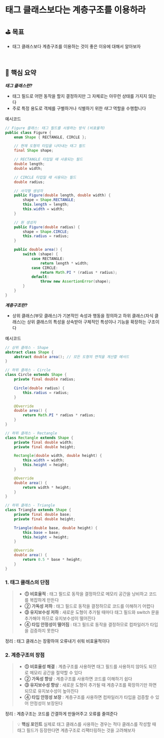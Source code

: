 # 태그 클래스보다는 계층구조를 이용하라

## ⛳️ 목표

- 태그 클래스보다 계층구조를 이용하는 것이 좋은 이유에 대해서 알아보자

<br>

## 📄 핵심 요약

***태그 클래스란?***

- 태그 필드로 어떤 동작을 할지 결정하지만 그 자체로는 아무런 상태를 가지지 않는다
- 주로 특정 용도로 객체를 구별하거나 식별하기 위한 _태그_ 역할을 수행합니다

예시코드
```java
// Figure 클래스: 태그 필드를 사용하는 방식 (비효율적)
public class Figure {
    enum Shape { RECTANGLE, CIRCLE };

    // 현재 도형의 타입을 나타내는 태그 필드
    final Shape shape;

    // RECTANGLE 타입일 때 사용되는 필드
    double length;
    double width;

    // CIRCLE 타입일 때 사용되는 필드
    double radius;

    // 사각형 생성자
    public Figure(double length, double width) {
        shape = Shape.RECTANGLE;
        this.length = length;
        this.width = width;
    }

    // 원 생성자
    public Figure(double radius) {
        shape = Shape.CIRCLE;
        this.radius = radius;
    }

    public double area() {
        switch (shape) {
            case RECTANGLE:
                return length * width;
            case CIRCLE:
                return Math.PI * (radius * radius);
            default:
                throw new AssertionError(shape);
        }
    }
}
```

***계층구조란?***      

- 상위 클래스(부모 클래스)가 기본적인 속성과 행동을 정의하고 하위 클래스(자식 클래스)는 상위 클래스의 특성을 상속받아 구체적인 특성이나 기능을 확장하는 구조이다

예시코드
```java
// 상위 클래스 - Shape
abstract class Shape {
    abstract double area(); // 모든 도형의 면적을 계산할 메서드
}

// 하위 클래스 - Circle
class Circle extends Shape {
    private final double radius;

    Circle(double radius) {
        this.radius = radius;
    }

    @Override
    double area() {
        return Math.PI * radius * radius;
    }
}

// 하위 클래스 - Rectangle
class Rectangle extends Shape {
    private final double width;
    private final double height;

    Rectangle(double width, double height) {
        this.width = width;
        this.height = height;
    }

    @Override
    double area() {
        return width * height;
    }
}

// 하위 클래스 - Triangle
class Triangle extends Shape {
    private final double base;
    private final double height;

    Triangle(double base, double height) {
        this.base = base;
        this.height = height;
    }

    @Override
    double area() {
        return 0.5 * base * height;
    }
}
```

### 1. 태그 클래스의 단점

> - **⓵ 비효율적** : 태그 필드로 동작을 결정하므로 메모리 공간을 낭비하고 코드를 복잡하게 만든다
> - **② 가독성 저하** : 태그 필드로 동작을 결정하므로 코드를 이해하기 어렵다
> - **⓷ 유지보수성 저하** : 새로운 도형이 추가될 때마다 태그 필드와 switch 문을 추가해야 하므로 유지보수성이 떨어진다
> - **④ 타입 안정성이 떨어짐** : 태그 필드로 동작을 결정하므로 컴파일러가 타입을 검증하지 못한다

정리 : 태그 클래스는 장황하여 오류내기 쉬워 비효율적이다

### 2. 계층구조의 장점

> - **⓵ 비효율성 해결** : 계층구조를 사용하면 태그 필드를 사용하지 않아도 되므로 메모리 공간을 절약할 수 있다
> - **② 가독성 향상** : 계층구조를 사용하면 코드를 이해하기 쉽다
> - **⓷ 유지보수성 향상** : 새로운 도형이 추가될 때 계층구조를 확장하기만 하면 되므로 유지보수성이 높아진다
> - **④ 타입 안정성 보장** : 계층구조를 사용하면 컴파일러가 타입을 검증할 수 있어 안정성이 보장된다

정리 : 계층구조는 코드를 간결하게 만들어주고 오류를 줄여준다

> 💡 **핵심 포인트**
> 실제로 태그 클래스를 사용하는 경우는 적다
> 클래스를 작성할 때 태그 필드가 등장한다면 계층구조로 리팩터링하는 것을 고려해보자